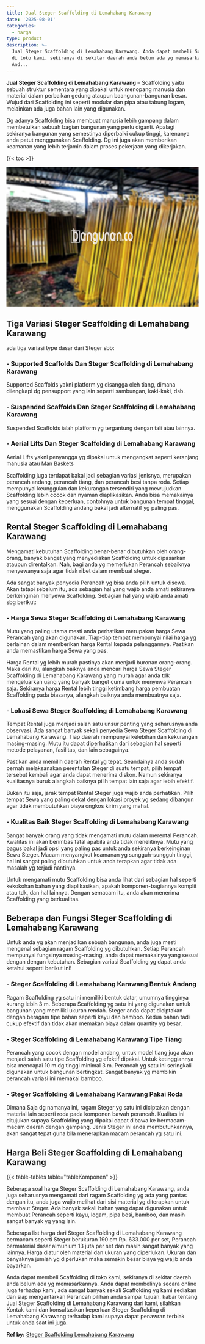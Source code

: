 ```yaml
---
title: Jual Steger Scaffolding di Lemahabang Karawang
date: '2025-08-01'
categories:
  - harga
type: product
description: >-
  Jual Steger Scaffolding di Lemahabang Karawang. Anda dapat membeli Scaffolding
  di toko kami, sekiranya di sekitar daerah anda belum ada yg memasarkannya.
  And...
---
```


**Jual Steger Scaffolding di Lemahabang Karawang** – Scaffolding yaitu sebuah struktur sementara yang dipakai untuk menopang manusia dan material dalam perbaikan gedung ataupun baangunan-bangunan besar. Wujud dari Scaffolding ini seperti modular dan pipa atau tabung logam, melainkan ada juga bahan lain yang digunakan.

Dg adanya Scaffolding bisa membuat manusia lebih gampang dalam membetulkan sebuah bagian bangunan yang perlu diganti. Apalagi sekiranya bangunan yang semestinya diperbaiki cukup tinggi, karenanya anda patut menggunakan Scaffolding. Dg ini juga akan memberikan keamanan yang lebih terjamin dalam proses pekerjaan yang dikerjakan.

{{< toc >}}

![Jual Steger Scaffolding di Lemahabang Karawang](/images/sewa-scaffolding-steger-11.png)

## Tiga Variasi Steger Scaffolding di Lemahabang Karawang

ada tiga variasi type dasar dari Steger sbb:

### \- Supported Scaffolds Dan Steger Scaffolding di Lemahabang Karawang

Supported Scaffolds yakni platform yg disangga oleh tiang, dimana dilengkapi dg pensupport yang lain seperti sambungan, kaki-kaki, dsb.

### \- Suspended Scaffolds Dan Steger Scaffolding di Lemahabang Karawang

Suspended Scaffolds ialah platform yg tergantung dengan tali atau lainnya.

### \- Aerial Lifts Dan Steger Scaffolding di Lemahabang Karawang

Aerial Lifts yakni penyangga yg dipakai untuk mengangkat seperti keranjang manusia atau Man Baskets

Scaffolding juga terdapat bakal jadi sebagian variasi jenisnya, merupakan perancah andang, perancah tiang, dan perancah besi tanpa roda. Setiap mempunyai keunggulan dan kekurangan tersendiri yang mewujudkan Scaffolding lebih cocok dan nyaman diaplikasikan. Anda bisa memakainya yang sesuai dengan keperluan, contohnya untuk bangunan tempat tinggal, menggunakan Scaffolding andang bakal jadi alternatif yg paling pas.

## Rental Steger Scaffolding di Lemahabang Karawang

Mengamati kebutuhan Scaffolding benar-benar dibutuhkan oleh orang-orang, banyak banget yang menyediakan Scaffolding untuk dipasarkan ataupun direntalkan. Nah, bagi anda yg memerlukan Perancah sebaiknya menyewanya saja agar tidak ribet dalam membuat steger.

Ada sangat banyak penyedia Perancah yg bisa anda pilih untuk disewa. Akan tetapi sebelum itu, ada sebagian hal yang wajib anda amati sekiranya berkeinginan menyewa Scaffolding. Sebagian hal yang wajib anda amati sbg berikut:

### \- Harga Sewa Steger Scaffolding di Lemahabang Karawang

Mutu yang paling utama mesti anda perhatikan merupakan harga Sewa Perancah yang akan digunakan. Tiap-tiap tempat mempunyai nilai harga yg berlainan dalam memberikan harga Rental kepada pelanggannya. Pastikan anda memastikan harga Sewa yang pas.

Harga Rental yg lebih murah pastinya akan menjadi buronan orang-orang. Maka dari itu, alangkah baiknya anda mencari harga Sewa Steger Scaffolding di Lemahabang Karawang yang murah agar anda tdk mengeluarkan uang yang banyak banget cuma untuk menyewa Perancah saja. Sekiranya harga Rental lebih tinggi ketimbang harga pembuatan Scaffolding pada biasanya, alangkah baiknya anda membuatnya saja.

### \- Lokasi Sewa Steger Scaffolding di Lemahabang Karawang

Tempat Rental juga menjadi salah satu unsur penting yang seharusnya anda observasi. Ada sangat banyak sekali penyedia Sewa Steger Scaffolding di Lemahabang Karawang. Tiap daerah mempunyai kelebihan dan kekurangan masing-masing. Mutu itu dapat diperhatikan dari sebagian hal seperti metode pelayanan, fasilitas, dan lain sebagainya.

Pastikan anda memilih daerah Rental yg tepat. Seandainya anda sudah pernah melaksanakan perentalan Steger di suatu tempat, pilih tempat tersebut kembali agar anda dapat menerima diskon. Namun sekiranya kualitasnya buruk alangkah baiknya pilih tempat lain saja agar lebih efektif.

Bukan itu saja, jarak tempat Rental Steger juga wajib anda perhatikan. Pilih tempat Sewa yang paling dekat dengan lokasi proyek yg sedang dibangun agar tidak membutuhkan biaya ongkos kirim yang mahal.

### \- Kualitas Baik Steger Scaffolding di Lemahabang Karawang

Sangat banyak orang yang tidak mengamati mutu dalam merental Perancah. Kwalitas ini akan berimbas fatal apabila anda tidak menelitinya. Mutu yang bagus bakal jadi opsi yang paling pas untuk anda sekiranya berkeinginan Sewa Steger. Macam menyangkut keamanan yg sungguh-sungguh tinggi, hal ini sangat paling dibutuhkan untuk anda terapkan agar tidak ada masalah yg terjadi nantinya.

Untuk mengamati mutu Scaffolding bisa anda lihat dari sebagian hal seperti kekokohan bahan yang diaplikasikan, apakah komponen-bagiannya komplit atau tdk, dan hal lainnya. Dengan semacam itu, anda akan menerima Scaffolding yang berkualitas.

## Beberapa dan Fungsi Steger Scaffolding di Lemahabang Karawang

Untuk anda yg akan menjadikan sebuah bangunan, anda juga mesti mengenal sebagian ragam Scaffolding yg dibutuhkan. Setiap Perancah mempunyai fungsinya masing-masing, anda dapat memakainya yang sesuai dengan dengan kebutuhan. Sebagian variasi Scaffolding yg dapat anda ketahui seperti berikut ini!

### \- Steger Scaffolding di Lemahabang Karawang Bentuk Andang

Ragam Scaffolding yg satu ini memiliki bentuk datar, umumnya tingginya kurang lebih 3 m. Beberapa Scaffolding yg satu ini yang digunakan untuk bangunan yang memiliki ukuran rendah. Steger anda dapat diciptakan dengan beragam tipe bahan seperti kayu dan bamboo. Kedua bahan tadi cukup efektif dan tidak akan memakan biaya dalam quantity yg besar.

### \- Steger Scaffolding di Lemahabang Karawang Tipe Tiang

Perancah yang cocok dengan model andang, untuk model tiang juga akan menjadi salah satu tipe Scaffolding yg efektif dipakai. Untuk ketinggiannya bisa mencapai 10 m dg tinggi minimal 3 m. Perancah yg satu ini seringkali digunakan untuk bangunan bertingkat. Sangat banyak yg membikin perancah variasi ini memakai bamboo.

### \- Steger Scaffolding di Lemahabang Karawang Pakai Roda

Dimana Saja dg namanya ini, ragam Steger yg satu ini diciptakan dengan material lain seperti roda pada komponen bawah perancah. Kualitas ini ditujukan supaya Scaffolding yang dipakai dapat dibawa ke bermacam-macam daerah dengan gampang. Jenis Steger ini anda membutuhkannya, akan sangat tepat guna bila menerapkan macam perancah yg satu ini.

## Harga Beli Steger Scaffolding di Lemahabang Karawang

{{< table-tables table="tableKomponen" >}}

Beberapa soal harga Steger Scaffolding di Lemahabang Karawang, anda juga seharusnya mengamati dari ragam Scaffolding yg ada yang pantas dengan itu, anda juga wajib melihat dari sisi material yg diterapkan untuk membaut Steger. Ada banyak sekali bahan yang dapat digunakan untuk membuat Perancah seperti kayu, logam, pipa besi, bamboo, dan masih sangat banyak yg yang lain.

Beberapa list harga dari Steger Scaffolding di Lemahabang Karawang bermacam seperti Steger berukuran 190 cm Rp. 633.000 per set, Perancah bermaterial dasar almunium 13 juta per set dan masih sangat banyak yang lainnya. Harga diatur oleh material dan ukuran yang diperlukan. Ukuran dan banyaknya jumlah yg diperlukan maka semakin besar biaya yg wajib anda bayarkan.

Anda dapat membeli Scaffolding di toko kami, sekiranya di sekitar daerah anda belum ada yg memasarkannya. Anda dapat membelinya secara online juga terhadap kami, ada sangat banyak sekali Scaffolding yg kami sediakan dan siap mengantarkan Perancah pilihan anda sampai tujuan. kabar tentang Jual Steger Scaffolding di Lemahabang Karawang dari kami, silahkan Kontak kami dan konsultasikan keperluan Steger Scaffolding di Lemahabang Karawang terhadap kami supaya dapat penawran terbiak untuk anda saat ini juga.

**Ref by:** [Steger Scaffolding Lemahabang Karawang](https://id.wikipedia.org/wiki/Steger)
